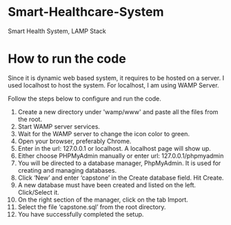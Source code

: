 # Smart-Healthcare-System
Smart Health System, LAMP Stack

# How to run the code
Since it is dynamic web based system, it requires to be hosted on a server. I used localhost to host the system. For localhost, I am using WAMP Server.

Follow the steps below to configure and run the code.
1.	Create a new directory under 'wamp/www' and paste all the files from the root.
2.	Start WAMP server services.
3.	Wait for the WAMP server to change the icon color to green.
4.	Open your browser, preferably Chrome.
5.	Enter in the url: 127.0.0.1 or localhost. A localhost page will show up.
6.	Either choose PHPMyAdmin manually or enter url: 127.0.0.1/phpmyadmin
7.	You will be directed to a database manager, PhpMyAdmin. It is used for creating and managing databases. 
8.	Click ‘New’ and enter ‘capstone’ in the Create database field. Hit Create. 
9.	A new database must have been created and listed on the left. Click/Select it.
10.	On the right section of the manager, click on the tab Import.
11.	Select the file ‘capstone.sql’ from the root directory.
12.	You have successfully completed the setup.